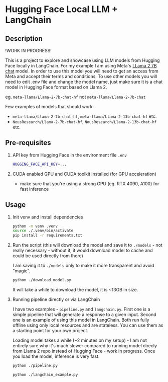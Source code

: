 # Hugging Face Local LLM + LangChain

## Description

!WORK IN PROGRESS!

This is a project to explore and showcase using LLM models from Hugging Face locally in LangChain. For my example I am using Meta's [LLama 2 7B chat](https://huggingface.co/meta-llama/Llama-2-7b-chat-hf) model. In order to use this model you will need to get an access from Meta and accept their terms and conditions. To use other models you will need to edit .env file and change the model name, just make sure it is a chat model in Hugging Face format based on Llama 2.

eg. `meta-llama/Llama-2-7b-chat-hf` not `meta-llama/Llama-2-7b-chat`

Few examples of models that should work:

- `meta-llama/Llama-2-7b-chat-hf`, `meta-llama/Llama-2-13b-chat-hf` etc.
- `NousResearch/Llama-2-7b-chat-hf`, `NousResearch/Llama-2-13b-chat-hf` etc.

## Pre-requisites

1. API key from Hugging Face in the environment file `.env`

    ```bash
    HUGGING_FACE_API_KEY=...
    ```

2. CUDA enabled GPU and CUDA toolkit installed (for GPU acceleration)
    - make sure that you're using a strong GPU (eg. RTX 4090, A100) for fast inference

## Usage

1. Init venv and install dependencies

    ```bash
    python -m venv .venv
    source ./.venv/bin/activate
    pip install -r requirements.txt
    ```

2. Run the script (this will download the model and save it to `./models` - not really necessary - without it, it would download model to cache and could be used directly from there)

    I am saving it to `./models` only to make it more transparent and avoid "magic".

    ```bash
    python ./download_model.py
    ```

    It will take a while to download the model, it is ~13GB in size.

3. Running pipeline directly or via LangChain

    I have two examples - `pipeline.py` and `langchain.py`. First one is a simple pipeline that will generate a response to a given input. Second one is an example of using this model in LangChain. Both run fully offline using only local resources and are stateless. You can use them as a starting point for your own project.

    Loading model takes a while (~2 minutes on my setup) - I am not entirely sure why it's much slower compared to running model direcly from Llama 2 repo instead of Hugging Face - work in progress. Once you load the model, inference is very fast.

    ```bash
    python ./pipeline.py
    ```

    ```bash
    python ./langchain_example.py
    ```

